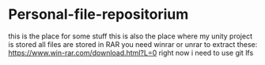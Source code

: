 # Personal-file-repositorium
this is the place for some stuff
this is also the place where my unity project is stored
all files are stored in RAR
you need winrar or unrar to extract these:
https://www.win-rar.com/download.html?L=0
right now i need to use git lfs
